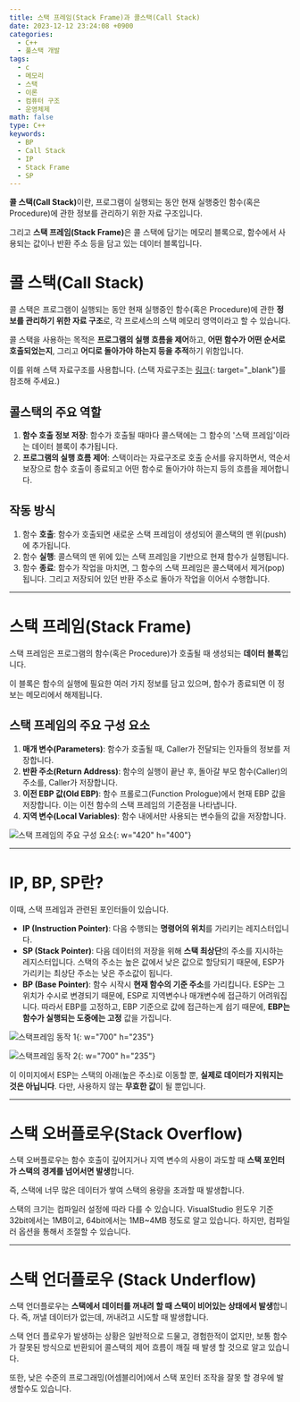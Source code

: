 ```yaml
---
title: 스택 프레임(Stack Frame)과 콜스택(Call Stack)
date: 2023-12-12 23:24:08 +0900
categories:
  - C++
  - 풀스택 개발
tags:
  - c
  - 메모리
  - 스택
  - 이론
  - 컴퓨터 구조
  - 운영체제
math: false
type: C++
keywords:
  - BP
  - Call Stack
  - IP
  - Stack Frame
  - SP
---
```


<span class="keyword">**콜 스택(Call Stack)**</span>이란, 프로그램이 실행되는 동안 현재 실행중인 함수(혹은 Procedure)에 관한 <span class="font_highlight">정보를 관리하기 위한 자료 구조</span>입니다.

그리고 <span class="keyword">**스택 프레임(Stack Frame)**</span>은 콜 스택에 담기는 메모리 블록으로, 함수에서 사용되는 값이나 반환 주소 등을 담고 있는 <span class="font_highlight">데이터 블록</span>입니다.

# 콜 스택(Call Stack)

콜 스택은 프로그램이 실행되는 동안 현재 실행중인 함수(혹은 Procedure)에 관한 **정보를 관리하기 위한 자료 구조**로, 각 프로세스의 스택 메모리 영역이라고 할 수 있습니다.

콜 스택을 사용하는 목적은 **프로그램의 실행 흐름을 제어**하고, **어떤 함수가 어떤 순서로 호출되었는지**, 그리고 **어디로 돌아가야 하는지 등을 추적**하기 위함입니다.

이를 위해 스택 자료구조를 사용합니다. (스택 자료구조는 [링크](/posts/%EC%8A%A4%ED%83%9D(stack)/){: target="_blank"}를 참조해 주세요.)

## 콜스택의 주요 역할

1. **함수 호출 정보 저장**: 함수가 호출될 때마다 콜스택에는 그 함수의 '스택 프레임'이라는 데이터 블록이 추가됩니다.
2. **프로그램의 실행 흐름 제어**: 스택이라는 자료구조로 호출 순서를 유지하면서, 역순서 보장으로 함수 호출이 종료되고 어떤 함수로 돌아가야 하는지 등의 흐름을 제어합니다.

## 작동 방식

1. 함수 **호출**: 함수가 호출되면 새로운 스택 프레임이 생성되어 콜스택의 맨 위(push)에 추가됩니다.
2. 함수 **실행**: 콜스택의 맨 위에 있는 스택 프레임을 기반으로 현재 함수가 실행됩니다.
3. 함수 **종료**: 함수가 작업을 마치면, 그 함수의 스택 프레임은 콜스택에서 제거(pop)됩니다. 그리고 저장되어 있던 반환 주소로 돌아가 작업을 이어서 수행합니다.

---

# 스택 프레임(Stack Frame)

스택 프레임은 프로그램의 함수(혹은 Procedure)가 호출될 때 생성되는 **데이터 블록**입니다.

이 블록은 함수의 실행에 필요한 여러 가지 정보를 담고 있으며, 함수가 종료되면 이 정보는 메모리에서 해제됩니다.

## 스택 프레임의 주요 구성 요소

1. **매개 변수(Parameters)**: 함수가 호출될 때, Caller가 전달되는 인자들의 정보를 저장합니다.
2. **반환 주소(Return Address)**: 함수의 실행이 끝난 후, 돌아갈 부모 함수(Caller)의 주소를, Caller가 저장합니다.
3. **이전 EBP 값(Old EBP)**: 함수 프롤로그(Function Prologue)에서 현재 EBP 값을 저장합니다. 이는 이전 함수의 스택 프레임의 기준점을 나타냅니다.
4. **지역 변수(Local Variables)**: 함수 내에서만 사용되는 변수들의 값을 저장합니다.

![스택 프레임의 주요 구성 요소](https://i.postimg.cc/pX9JDQ3M/image.png){: w="420" h="400"}

---

# IP, BP, SP란?

이때, 스택 프레임과 관련된 포인터들이 있습니다.

- **IP (<span class="important">Instruction</span> Pointer)**: 다음 수행되는 **명령어의 위치**를 가리키는 레지스터입니다.
- **SP (<span class="important">Stack</span> Pointer)**: 다음 데이터의 저장을 위해 **스택 최상단**의 주소를 지시하는 레지스터입니다. 스택의 주소는 높은 값에서 낮은 값으로 할당되기 때문에, ESP가 가리키는 최상단 주소는 낮은 주소값이 됩니다.
- **BP (<span class="important">Base</span> Pointer)**: 함수 시작시 **현재 함수의 기준 주소**를 가리킵니다. ESP는 그 위치가 수시로 변경되기 때문에, ESP로 지역변수나 매개변수에 접근하기 어려워집니다. 따라서 EBP를 고정하고, EBP 기준으로 값에 접근하는게 쉽기 때문에, **EBP는 함수가 실행되는 도중에는 고정** 값을 가집니다.

![스택프레임 동작 1](https://i.postimg.cc/9QZPkmWx/1.png){: w="700" h="235"}

![스택프레임 동작 2](https://i.postimg.cc/Fs2gGdQd/2.png){: w="700" h="235"}

이 이미지에서 ESP는 스택의 아래(높은 주소)로 이동할 뿐, **실제로 데이터가 지워지는 것은 아닙니다**. 다만, 사용하지 않는 **무효한 값**이 될 뿐입니다.

---

# 스택 오버플로우(Stack Overflow)

스택 오버플로우는 함수 호출이 깊어지거나 지역 변수의 사용이 과도할 때 **스택 포인터가 스택의 경계를 넘어서면 발생**합니다.

즉, 스택에 너무 많은 데이터가 쌓여 스택의 용량을 초과할 때 발생합니다.

스택의 크기는 컴파일러 설정에 따라 다를 수 있습니다. VisualStudio 윈도우 기준 32bit에서는 1MB이고, 64bit에서는 1MB~4MB 정도로 알고 있습니다. 하지만, 컴파일러 옵션을 통해서 조절할 수 있습니다.

---

# 스택 언더플로우 (Stack Underflow)

스택 언더플로우는 **스택에서 데이터를 꺼내려 할 때 스택이 비어있는 상태에서 발생**합니다. 즉, 꺼낼 데이터가 없는데, 꺼내려고 시도할 때 발생합니다.

스택 언더 플로우가 발생하는 상황은 일반적으로 드물고, 경험한적이 없지만, 보통 함수가 잘못된 방식으로 반환되어 콜스택의 제어 흐름이 깨질 때 발생 할 것으로 알고 있습니다.

또한, 낮은 수준의 프로그래밍(어셈블리어)에서 스택 포인터 조작을 잘못 할 경우에 발생할수도 있습니다.